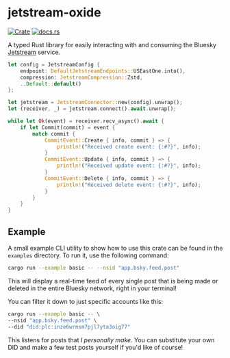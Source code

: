 # jetstream-oxide

[![Crate](https://img.shields.io/crates/v/jetstream-oxide.svg)](https://crates.io/crates/jetstream-oxide)
[![docs.rs](https://docs.rs/jetstream-oxide/badge.svg)](https://docs.rs/jetstream-oxide/latest/jetstream_oxide)

A typed Rust library for easily interacting with and consuming the
Bluesky [Jetstream](https://github.com/bluesky-social/jetstream)
service.

```rust
let config = JetstreamConfig {
    endpoint: DefaultJetstreamEndpoints::USEastOne.into(),
    compression: JetstreamCompression::Zstd,
    ..Default::default()
};

let jetstream = JetstreamConnector::new(config).unwrap();
let (receiver, _) = jetstream.connect().await.unwrap();

while let Ok(event) = receiver.recv_async().await {
    if let Commit(commit) = event {
        match commit {
            CommitEvent::Create { info, commit } => {
                println!("Received create event: {:#?}", info);
            }
            CommitEvent::Update { info, commit } => {
                println!("Received update event: {:#?}", info);
            }
            CommitEvent::Delete { info, commit } => {
                println!("Received delete event: {:#?}", info);
            }
        }
    }
}
```

## Example

A small example CLI utility to show how to use this crate can be found in the `examples` directory. To run it, use the
following command:

```sh
cargo run --example basic -- --nsid "app.bsky.feed.post"
```

This will display a real-time feed of every single post that is being made or deleted in the entire Bluesky network,
right in your terminal!

You can filter it down to just specific accounts like this:

```sh
cargo run --example basic -- \
--nsid "app.bsky.feed.post" \
--did "did:plc:inze6wrmsm7pjl7yta3oig77"
```

This listens for posts that *I personally make*. You can substitute your own DID and make a few test posts yourself if
you'd
like of course!
